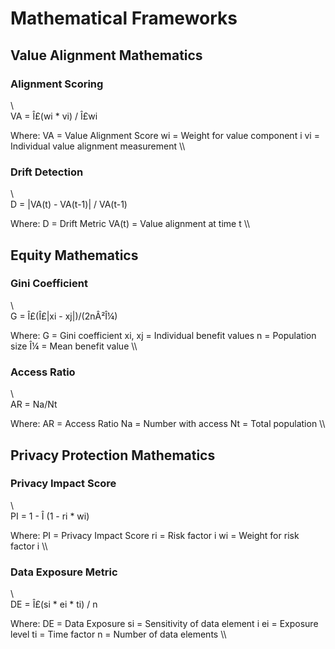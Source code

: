 ﻿# Mathematical Frameworks

## Value Alignment Mathematics

### Alignment Scoring
\\\
VA = Î£(wi * vi) / Î£wi

Where:
VA = Value Alignment Score
wi = Weight for value component i
vi = Individual value alignment measurement
\\\

### Drift Detection
\\\
D = |VA(t) - VA(t-1)| / VA(t-1)

Where:
D = Drift Metric
VA(t) = Value alignment at time t
\\\

## Equity Mathematics

### Gini Coefficient
\\\
G = Î£(Î£|xi - xj|)/(2nÂ²Î¼)

Where:
G = Gini coefficient
xi, xj = Individual benefit values
n = Population size
Î¼ = Mean benefit value
\\\

### Access Ratio
\\\
AR = Na/Nt

Where:
AR = Access Ratio
Na = Number with access
Nt = Total population
\\\

## Privacy Protection Mathematics

### Privacy Impact Score
\\\
PI = 1 - Î (1 - ri * wi)

Where:
PI = Privacy Impact Score
ri = Risk factor i
wi = Weight for risk factor i
\\\

### Data Exposure Metric
\\\
DE = Î£(si * ei * ti) / n

Where:
DE = Data Exposure
si = Sensitivity of data element i
ei = Exposure level
ti = Time factor
n = Number of data elements
\\\
